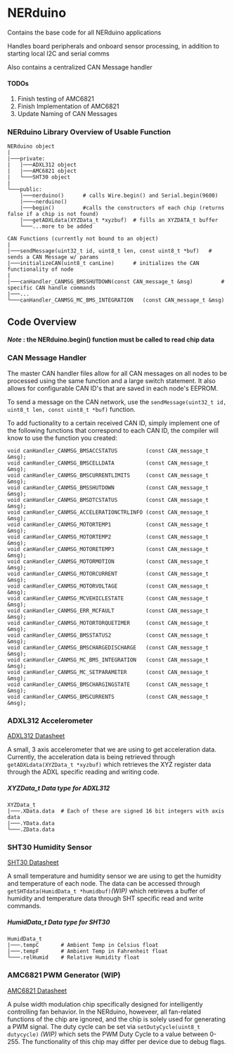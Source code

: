 # NERduino
Contains the base code for all NERduino applications

Handles board peripherals and onboard sensor processing, in addition to starting local I2C and serial comms

Also contains a centralized CAN Message handler

#### TODOs
1. Finish testing of AMC6821
2. Finish Implementation of AMC6821
3. Update Naming of CAN Messages

### NERduino Library Overview of Usable Function
```
NERduino object
|
|───private:
|   |───ADXL312 object
|   |───AMC6821 object
|   └───SHT30 object
|
└───public:
    |───nerduino()      # calls Wire.begin() and Serial.begin(9600)
    |───~nerduino()
    |───begin()         #calls the constructors of each chip (returns false if a chip is not found)
    |───getADXLdata(XYZData_t *xyzbuf)  # fills an XYZDATA_t buffer
    └───...more to be added
```

```
CAN Functions (currently not bound to an object)
|
|───sendMessage(uint32_t id, uint8_t len, const uint8_t *buf)   # sends a CAN Message w/ params
|───initializeCAN(uint8_t canLine)      # initializes the CAN functionality of node
|
|───canHandler_CANMSG_BMSSHUTDOWN(const CAN_message_t &msg)         # specific CAN handle commands
|───...
└───canHandler_CANMSG_MC_BMS_INTEGRATION   (const CAN_message_t &msg)
```

## Code Overview
#### ***Note*** : the NERduino.begin() function must be called to read chip data

### CAN Message Handler
The master CAN handler files allow for all CAN messages on all nodes to be processed using the same function and a large switch statement. It also allows for configurable CAN ID's that are saved in each node's EEPROM.

To send a message on the CAN network, use the ```sendMessage(uint32_t id, uint8_t len, const uint8_t *buf)``` function.

To add fuctionality to a certain received CAN ID, simply implement one of the following functions that correspond to each CAN ID, the compiler will know to use the function you created:
```
void canHandler_CANMSG_BMSACCSTATUS         (const CAN_message_t &msg);
void canHandler_CANMSG_BMSCELLDATA          (const CAN_message_t &msg);
void canHandler_CANMSG_BMSCURRENTLIMITS     (const CAN_message_t &msg);
void canHandler_CANMSG_BMSSHUTDOWN          (const CAN_message_t &msg);
void canHandler_CANMSG_BMSDTCSTATUS         (const CAN_message_t &msg);
void canHandler_CANMSG_ACCELERATIONCTRLINFO (const CAN_message_t &msg);
void canHandler_CANMSG_MOTORTEMP1           (const CAN_message_t &msg);
void canHandler_CANMSG_MOTORTEMP2           (const CAN_message_t &msg);
void canHandler_CANMSG_MOTORETEMP3          (const CAN_message_t &msg);
void canHandler_CANMSG_MOTORMOTION          (const CAN_message_t &msg);
void canHandler_CANMSG_MOTORCURRENT         (const CAN_message_t &msg);
void canHandler_CANMSG_MOTORVOLTAGE         (const CAN_message_t &msg);
void canHandler_CANMSG_MCVEHICLESTATE       (const CAN_message_t &msg);
void canHandler_CANMSG_ERR_MCFAULT          (const CAN_message_t &msg);
void canHandler_CANMSG_MOTORTORQUETIMER     (const CAN_message_t &msg);
void canHandler_CANMSG_BMSSTATUS2           (const CAN_message_t &msg);
void canHandler_CANMSG_BMSCHARGEDISCHARGE   (const CAN_message_t &msg);
void canHandler_CANMSG_MC_BMS_INTEGRATION   (const CAN_message_t &msg);
void canHandler_CANMSG_MC_SETPARAMETER      (const CAN_message_t &msg);
void canHandler_CANMSG_BMSCHARGINGSTATE     (const CAN_message_t &msg);
void canHandler_CANMSG_BMSCURRENTS          (const CAN_message_t &msg);
```


### ADXL312 Accelerometer
[ADXL312 Datasheet](https://www.analog.com/media/en/technical-documentation/data-sheets/ADXL312.pdf)

A small, 3 axis accelerometer that we are using to get acceleration data. Currently, the acceleration data is being retrieved through ```getADXLdata(XYZData_t *xyzbuf)``` which retrieves the XYZ register data through the ADXL specific reading and writing code.

##### **XYZData_t** Data type for ADXL312
```
XYZData_t
|───.XData.data  # Each of these are signed 16 bit integers with axis data
|───.YData.data
└───.ZData.data
```


### SHT30 Humidity Sensor
[SHT30 Datasheet](https://www.mouser.com/datasheet/2/682/Sensirion_Humidity_Sensors_SHT3x_Datasheet_digital-971521.pdf)

A small temperature and humidity sensor we are using to get the humidity and temperature of each node. The data can be accessed through ```getSHTdata(HumidData_t *humidbuf)```*(WIP)* which retrieves a buffer of humidity and temperature data through SHT specific read and write commands.

##### **HumidData_t** Data type for SHT30
```
HumidData_t
|───.tempC       # Ambient Temp in Celsius float
|───.tempF       # Ambient Temp in Fahrenheit float
└───.relHumid    # Relative Humidity float
```


### AMC6821 PWM Generator (WIP)
[AMC6821 Datasheet](https://www.ti.com/lit/ds/symlink/amc6821.pdf?ts=1644706226375&ref_url=https%253A%252F%252Fwww.ti.com%252Fproduct%252FAMC6821%253Futm_source%253Dgoogle%2526utm_medium%253Dcpc%2526utm_campaign%253Dasc-sens-null-prodfolderdynamic-cpc-pf-google-wwe%2526utm_content%253Dprodfolddynamic%2526ds_k%253DDYNAMIC%2BSEARCH%2BADS%2526DCM%253Dyes%2526gclid%253DCj0KCQiA0p2QBhDvARIsAACSOOPKQVP7tfyxbaC8997ZjeHcQWZiSwAi1yblV-rFrJZ4BQS3xCwo1iYaAjmLEALw_wcB%2526gclsrc%253Daw.ds)

A pulse width modulation chip specifically designed for intelligently controlling fan behavior. In the NERduino, howeveer, all fan-related functions of the chip are ignored, and the chip is solely used for generating a PWM signal. The duty cycle can be set via ```setDutyCycle(uint8_t dutycycle)``` *(WIP)* which sets the PWM Duty Cycle to a value between 0-255. The functionality of this chip may differ per device due to debug flags.
